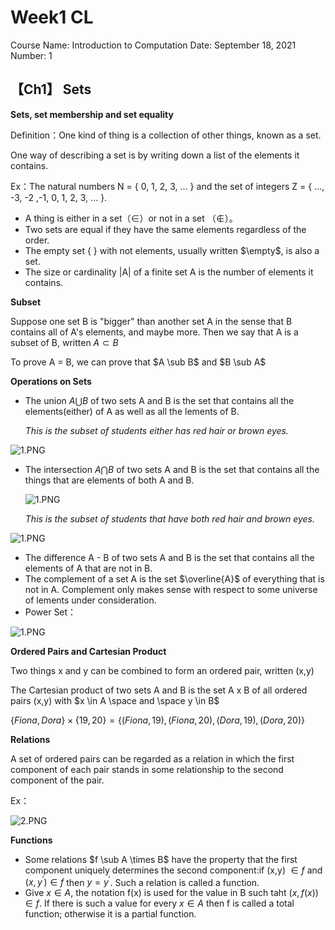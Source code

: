 # Week1 CL

Course Name: Introduction to Computation
Date: September 18, 2021
Number: 1

## 【Ch1】 Sets

**Sets, set membership and set equality**

Definition：One kind of thing is a collection of other things, known as a set.

One way of describing a set is by writing down a list of the elements it contains.

Ex：The natural numbers N = { 0, 1, 2, 3, ... } and the set of integers Z = { ..., -3, -2 ,-1, 0, 1, 2, 3, ... }.

- A thing is either in a set（$\in$）or not in a set （$\notin$）。
- Two sets are equal if they have the same elements regardless of the order.
- The empty set { } with not elements, usually written $\empty$, is also a set.
- The size or cardinality |A| of a finite set A is the number of elements it contains.

**Subset**

Suppose one set B is "bigger" than another set A in the sense that B contains all of A's elements, and maybe more. Then we say that A is a subset of B, written $A\subset B$

To prove A = B, we can prove that $A \sub B$ and $B \sub A$

**Operations on Sets**

- The union $A \bigcup B$ of two sets A and B is the set that contains all the elements(either) of A as well as all the lements of B.
    
    *This is the subset of students either has red hair or brown eyes.*
    

![1.PNG](Week1%20CL%200345622bfa7641d69573157822476c91/1.png)

- The intersection $A \bigcap B$ of two sets A and B is the set that contains all the things that are elements of both A and B.
    
    ![1.PNG](Week1%20CL%200345622bfa7641d69573157822476c91/1%201.png)
    
    *This is the subset of students that have both red hair and brown eyes.*
    

![1.PNG](Week1%20CL%200345622bfa7641d69573157822476c91/1%202.png)

- The difference A - B of two sets A and B is the set that contains all the elements of A that are not in B.
- The complement of a set A is the set $\overline{A}$ of everything that is not in A. Complement only makes sense with respect to some universe of lements under consideration.
- Power Set：

![1.PNG](Week1%20CL%200345622bfa7641d69573157822476c91/1%203.png)

**Ordered Pairs and Cartesian Product**

Two things x and y can be combined to form an ordered pair, written (x,y)

The Cartesian product of two sets A and B is the set A x B of all ordered pairs (x,y) with $x \in A \space and \space y \in B$

$\{Fiona,Dora \} \times \{19,20\} = \{ (Fiona,19),(Fiona,20),(Dora,19),(Dora,20) \}$

**Relations**

A set of ordered pairs can be regarded as a relation in which the first component of each pair stands in some relationship to the second component of the pair.

Ex：

![2.PNG](Week1%20CL%200345622bfa7641d69573157822476c91/2.png)

**Functions**

- Some relations $f \sub A \times B$ have the property that the first component uniquely determines the second component:if (x,y) $\in f$ and $(x,y^{'}) \in f$ then $y = y^{'}$. Such a relation is called a function.
- Give $x \in A$, the notation f(x) is used for the value in B such taht $(x,f(x)) \in f$. If there is such a value for every $x \in A$ then f is called a total function; otherwise it is a partial function.